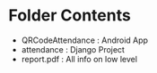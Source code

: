 # Folder Contents
- QRCodeAttendance : Android App
- attendance : Django Project
- report.pdf : All info on low level
